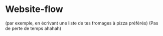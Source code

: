 # Website-flow

(par exemple, en écrivant une liste de tes fromages à pizza préférés) (Pas de perte de temps ahahah)